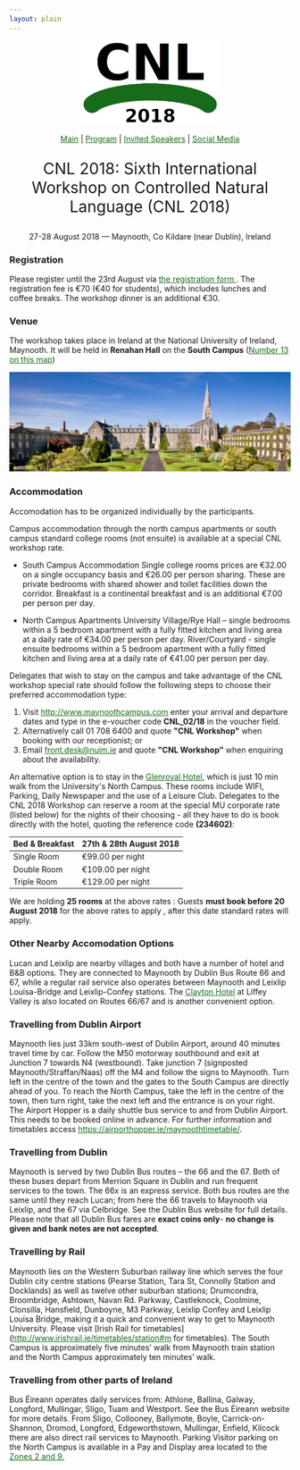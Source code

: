 ```yaml
---
layout: plain
---
```

<style>
a { color: #176B1B; }
#main_content a:hover { color: #30a030; }
</style>
<p align="middle"><img src="cnl2018logo.png" width="250"/></p>
<p class="tabs" align="middle">
<a href="cnl2018.html">Main</a> | <a href="cnl2018program.html">Program</a> | <a href="cnl2018speakers.html">Invited Speakers</a> | <a href="cnl2018SM.html">Social Media</a>
</p>
<p align="middle" style="font-size:200%">CNL 2018: Sixth International Workshop on Controlled Natural Language (CNL 2018)</p>
<p align="middle">27-28 August 2018 — Maynooth, Co Kildare (near Dublin), Ireland</p>


### Registration

Please register until the 23rd August via [the registration form ](https://shop.nuim.ie/index.php?app=ecom&ns=prodshow&ref=1350058). The registration fee is €70 (€40 for students), which includes lunches and coffee breaks. The workshop dinner is an additional €30.

### Venue

The workshop takes place in Ireland at the National University of Ireland, Maynooth. It will be held in **Renahan Hall** on the **South Campus** ([Number 13 on this map](https://www.maynoothuniversity.ie/campus-life/campus-map))

<p align="middle">
<a href="https://www.maynoothuniversity.ie/campus-life/campus-photo-tour"><img src="NUIMCampus.jpg" width="800"/></a>
</p>

### Accommodation

Accomodation has to be organized individually by the participants.

Campus accommodation through the north campus apartments or south campus standard college rooms (not ensuite) is available at a special CNL workshop rate.

- South Campus Accommodation Single college rooms prices are €32.00 on a single occupancy basis and €26.00 per person sharing. These are private bedrooms with shared shower and toilet facilities down the corridor. Breakfast is a continental breakfast and is an additional €7.00 per person per day.

- North Campus Apartments University Village/Rye Hall – single bedrooms within a 5 bedroom apartment with a fully fitted kitchen and living area at a daily rate of €34.00 per person per day. River/Courtyard - single ensuite bedrooms within a 5 bedroom apartment with a fully fitted kitchen and living area at a daily rate of €41.00 per person per day.

Delegates that wish to stay on the campus and take advantage of the CNL workshop special rate should follow the following steps to choose their preferred accommodation type:

1. Visit <http://www.maynoothcampus.com> enter your arrival and departure dates and type in the e-voucher code **CNL_02/18** in the voucher field.
2. Alternatively call 01 708 6400 and quote **"CNL Workshop"** when booking with our receptionist; or
3. Email front.desk@nuim.ie and quote **"CNL Workshop"** when enquiring about the availability.


An alternative option is to stay in the [Glenroyal Hotel](https://www.glenroyal.ie), which is just 10 min walk from the University's North Campus. These rooms include WIFI, Parking, Daily Newspaper and the use of a Leisure Club. Delegates to the CNL 2018 Workshop can reserve a room at the special MU corporate rate (listed below) for the nights of their choosing - all they have to do is book
directly with the hotel, quoting the reference code **(234602)**: 

| Bed & Breakfast | 27th & 28th August 2018 |
| ----------------|-------------------------|
| Single Room     |  €99.00 per night   |
| Double Room       |€109.00 per night |
| Triple Room      | €129.00 per night |
 
We are holding **25 rooms** at the above rates :  Guests **must book before 20 August 2018**  for the above rates to apply , after this date standard rates will apply. 


### Other Nearby Accomodation Options
Lucan and Leixlip are nearby villages and both have a number of hotel and B&B options. They are connected to Maynooth by Dublin Bus Route 66 and 67, while a regular rail service also operates between Maynooth and Leixlip Louisa-Bridge and Leixlip-Confey stations. The [Clayton Hotel](https://www.www.claytonhotelliffeyvalley.com.ie) at Liffey Valley is also located on Routes 66/67 and is another convenient option. 

### Travelling from Dublin Airport
Maynooth lies just 33km south-west of Dublin Airport, around 40 minutes travel time by car. Follow
the M50 motorway southbound and exit at Junction 7 towards N4 (westbound). Take junction 7
(signposted Maynooth/Straffan/Naas) off the M4 and follow the signs to Maynooth. Turn left in the
centre of the town and the gates to the South Campus are directly ahead of you. To reach the North
Campus, take the left in the centre of the town, then turn right, take the next left and the entrance is on
your right.
The Airport Hopper is a daily shuttle bus service to and from Dublin Airport. This needs to be booked
online in advance. For further information and timetables access https://airporthopper.ie/maynoothtimetable/.
### Travelling from Dublin
Maynooth is served by two Dublin Bus routes – the 66 and the 67. Both of these buses depart from
Merrion Square in Dublin and run frequent services to the town. The 66x is an express service. Both
bus routes are the same until they reach Lucan; from here the 66 travels to Maynooth via Leixlip, and
the 67 via Celbridge. See the Dublin Bus website for full details. Please note that all Dublin Bus fares
are **exact coins only**- **no change is given and bank notes are not accepted**.
### Travelling by Rail
Maynooth lies on the Western Suburban railway line which serves the four Dublin city centre stations
(Pearse Station, Tara St, Connolly Station and Docklands) as well as twelve other suburban stations;
Drumcondra, Broombridge, Ashtown, Navan Rd. Parkway, Castleknock, Coolmine, Clonsilla,
Hansfield, Dunboyne, M3 Parkway, Leixlip Confey and Leixlip Louisa Bridge, making it a quick and
convenient way to get to Maynooth University. Please visit [Irish Rail for timetables](http://www.irishrail.ie/timetables/station#m
for timetables).  The South Campus is approximately five minutes’ walk from Maynooth train station and the North
Campus approximately ten minutes’ walk.

### Travelling from other parts of Ireland
Bus Éireann operates daily services from: Athlone, Ballina, Galway, Longford, Mullingar, Sligo, Tuam
and Westport. See the Bus Éireann website for more details.
From Sligo, Collooney, Ballymote, Boyle, Carrick-on-Shannon, Dromod, Longford, Edgeworthstown,
Mullingar, Enfield, Kilcock there are also direct rail services to Maynooth.
Parking
Visitor parking on the North Campus is available in a Pay and Display area located to the [Zones 2 and 9. ](https://www.maynoothuniversity.ie/sites/default/files/assets/document/Parking%20on%20Campus%202016_0.pdf)
